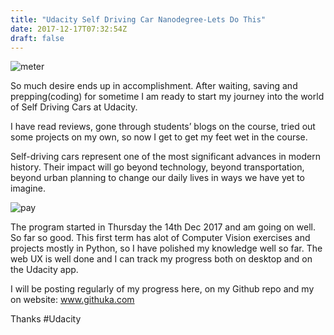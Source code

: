 ```yaml
---
title: "Udacity Self Driving Car Nanodegree-Lets Do This"
date: 2017-12-17T07:32:54Z
draft: false
---
```

![meter](/img/term1.jpeg)

So much desire ends up in accomplishment. After waiting, saving and prepping(coding) for sometime I am ready to start my journey into the world of Self Driving Cars at Udacity. 

I have read reviews, gone through students’ blogs on the course, tried out some projects on my own, so now I get to get my feet wet in the course.

Self-driving cars represent one of the most significant advances in modern history. 
Their impact will go beyond technology, beyond transportation, beyond urban planning to change our daily lives in ways we have yet to imagine.

![pay](/img/term1-pay.jpeg)

The program started in Thursday the 14th Dec 2017 and am going on well. So far so good. 
This first term has alot of Computer Vision exercises and projects mostly in Python, so I have polished my knowledge well so far. 
The web UX is well done and I can track my progress both on desktop and on the Udacity app.

I will be posting regularly of my progress here, on my Github repo and my on website: www.githuka.com

Thanks #Udacity
